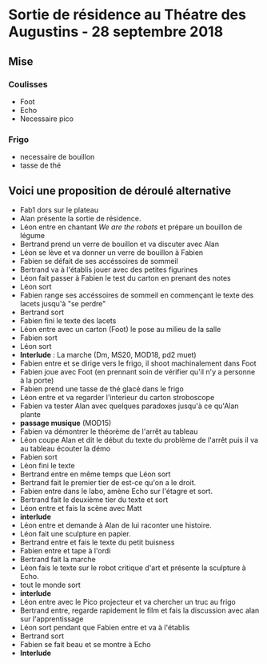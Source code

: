 Sortie de résidence au Théatre des Augustins - 28 septembre 2018
============================================================


Mise
-----

### Coulisses

- Foot
- Echo
- Necessaire pico

### Frigo

- necessaire de bouillon
- tasse de thé


Voici une proposition de déroulé alternative
--------------------------------------------

- Fab1 dors sur le plateau
- Alan présente la sortie de résidence.
- Léon entre en chantant *We are the robots* et prépare un bouillon de légume
- Bertrand prend un verre de bouillon et va discuter avec Alan
- Léon se lève et va donner un verre de bouillon à Fabien
- Fabien se défait de ses accéssoires de sommeil
- Bertrand va à l'établis jouer avec des petites figurines
- Léon fait passer à Fabien le test du carton en prenant des notes
- Léon sort 
- Fabien range ses accéssoires de sommeil en commençant le texte des lacets jusqu'à "se perdre"
- Bertrand sort
- Fabien fini le texte des lacets
- Léon entre avec un carton (Foot) le pose au milieu de la salle
- Fabien sort
- Léon sort
- **Interlude** : La marche (Dm, MS20, MOD18, pd2 muet)
- Fabien entre et se dirige vers le frigo, il shoot machinalement dans Foot
- Fabien joue avec Foot (en prennant soin de vérifier qu'il n'y a personne à la porte)
- Fabien prend une tasse de thé glacé dans le frigo
- Léon entre et va regarder l'interieur du carton stroboscope
- Fabien va tester Alan avec quelques paradoxes jusqu'à ce qu'Alan plante
- **passage musique**  (MOD15)
- Fabien va démontrer le théorème de l'arrêt au tableau
- Léon coupe Alan et dit le début du texte du problème de l'arrêt puis il va au tableau écouter la démo
- Fabien sort
- Léon fini le texte
- Bertrand entre en même temps que Léon sort
- Bertrand fait le premier tier de est-ce qu'on a le droit.
- Fabien entre dans le labo, amène Echo sur l'étagre et sort.
- Bertrand fait le deuxième tier du texte et sort
- Léon entre et fais la scène avec Matt
- **interlude**
- Léon entre et demande à Alan de lui raconter une histoire.
- Léon fait une sculpture en papier.
- Bertrand entre et fais le texte du petit buisness
- Fabien entre et tape à l'ordi
- Bertrand fait la marche
- Léon fais le texte sur le robot critique d'art et présente la sculpture à Echo.
- tout le monde sort
- **interlude**
- Léon entre avec le Pico projecteur et va chercher un truc au frigo
- Bertrand entre, regarde rapidement le film et fais la discussion avec alan sur l'apprentissage
- Léon sort pendant que Fabien entre et va à l'établis
- Bertrand sort
- Fabien se fait beau et se montre à Echo
- **Interlude**
